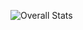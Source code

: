 ![Overall Stats](https://github-readme-stats.vercel.app/api?username=Quickmotions&count_private=true&show_icons=true&hide=contribs)
